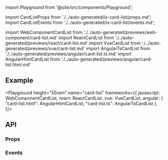 import Playground from '@site/src/components/Playground';

import CardListProps from './../auto-generated/ix-card-list/props.md';
import CardListEvents from './../auto-generated/ix-card-list/events.md';

import WebComponentCardList from './../auto-generated/previews/web-component/card-list.md'
import ReactCardList from './../auto-generated/previews/react/card-list.md'
import VueCardList from './../auto-generated/previews/vue/card-list.md'
import AngularTsCardList from './../auto-generated/previews/angular/card-list.ts.md'
import AngularHtmlCardList from './../auto-generated/previews/angular/card-list.html.md'

## Example

<Playground
height="55rem"
name="card-list"
frameworks={{
  javascript: WebComponentCardList,
  react: ReactCardList,
  vue: VueCardList,
  angular: {
    "card-list.html": AngularHtmlCardList,
    "card-list.ts": AngularTsCardList
  },
}}>
</Playground>

## API

### Props

<CardListProps />

### Events

<CardListEvents />
